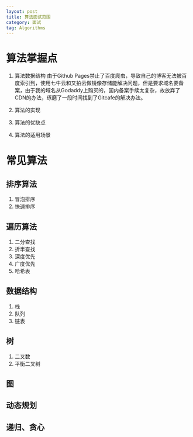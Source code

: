 ```yaml
---
layout: post
title: 算法面试范围
category: 面试
tag: Algorithms 
---
```


# 算法掌握点
1. 算法数据结构
由于Github Pages禁止了百度爬虫，导致自己的博客无法被百度索引到，使用七牛云和又拍云做镜像存储能解决问题，但是要求域名要备案，由于我的域名从Godaddy上购买的，国内备案手续太复杂，故放弃了CDN的办法，琢磨了一段时间找到了Gitcafe的解决办法。

2. 算法的实现
3. 算法的优缺点
4. 算法的适用场景

# 常见算法
## 排序算法
1. 冒泡排序
2. 快速排序


## 遍历算法
1. 二分查找
2. 折半查找
3. 深度优先
4. 广度优先
5. 哈希表
## 数据结构
1. 栈
2. 队列
3. 链表
## 树
1. 二叉数
2. 平衡二叉树
## 图 
## 动态规划
## 递归、贪心

